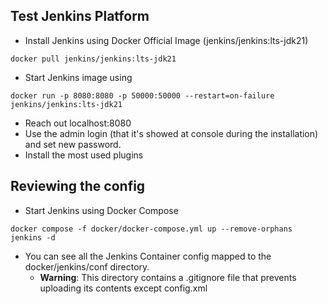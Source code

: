 

## Test Jenkins Platform

- Install Jenkins using Docker Official Image (jenkins/jenkins:lts-jdk21)
```
docker pull jenkins/jenkins:lts-jdk21 
```

- Start Jenkins image using
```
docker run -p 8080:8080 -p 50000:50000 --restart=on-failure jenkins/jenkins:lts-jdk21
```
- Reach out localhost:8080
- Use the admin login (that it's showed at console during the installation) and set new password.
- Install the most used plugins


## Reviewing the config

- Start Jenkins using Docker Compose
```
docker compose -f docker/docker-compose.yml up --remove-orphans jenkins -d
```
- You can see all the Jenkins Container config mapped to the docker/jenkins/conf directory.
	- **Warning**: This directory contains a .gitignore file that prevents uploading its contents except config.xml
